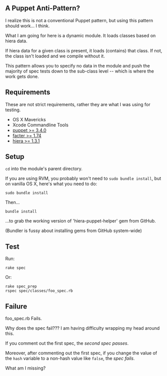 ## A Puppet Anti-Pattern?

I realize this is not a conventional Puppet pattern, but using this pattern should work... I think.

What I am going for here is a dynamic module. It loads classes based on hiera data.

If hiera data for a given class is present, it loads (contains) that class. If not, the class isn't loaded and we compile without it.

This pattern allows you to specify no data in the module and push the majority of spec tests down to the sub-class level -- which is where the work gets done.

## Requirements

These are not strict requirements, rather they are what I was using for testing.

- OS X Mavericks
- Xcode Commandline Tools
- [puppet >= 3.4.0](http://downloads.puppetlabs.com/mac/puppet-3.4.0.dmg)
- [facter >= 1.74](http://downloads.puppetlabs.com/mac/facter-1.7.4.dmg)
- [hiera >= 1.3.1](http://downloads.puppetlabs.com/mac/hiera-1.3.1.dmg)

## Setup 

`cd` into the module's parent directory.

If you are using RVM, you probably won't need to `sudo bundle install`, but on vanilla OS X, here's what you need to do:

`sudo bundle install`

Then...

`bundle install`

...to grab the working version of 'hiera-puppet-helper' gem from GitHub.

(Bundler is fussy about installing gems from GitHub system-wide)

## Test

Run:

`rake spec`

Or:

    rake spec_prep
    rspec spec/classes/foo_spec.rb

## Failure

foo_spec.rb Fails.

Why does the spec fail??? I am having difficulty wrapping my head around this.

If you comment out the first spec, the _second spec passes_.

Moreover, after commenting out the first spec, if you change the value of the `hash` variable to a non-hash value like `false`, the _spec fails_.

What am I missing?